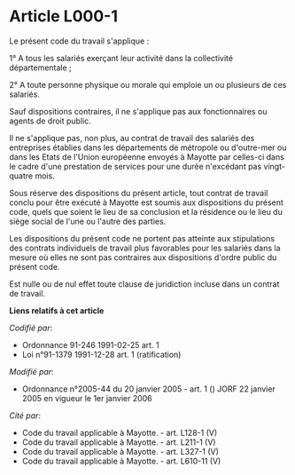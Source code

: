 # Article L000-1

Le présent code du travail s'applique :

1° A tous les salariés exerçant leur activité dans la collectivité départementale ;

2° A toute personne physique ou morale qui emploie un ou plusieurs de ces salariés.

Sauf dispositions contraires, il ne s'applique pas aux fonctionnaires ou agents de droit public.

Il ne s'applique pas, non plus, au contrat de travail des salariés des entreprises établies dans les départements de
métropole ou d'outre-mer ou dans les Etats de l'Union européenne envoyés à Mayotte par celles-ci dans le cadre d'une
prestation de services pour une durée n'excédant pas vingt-quatre mois.

Sous réserve des dispositions du présent article, tout contrat de travail conclu pour être exécuté à Mayotte est soumis aux
dispositions du présent code, quels que soient le lieu de sa conclusion et la résidence ou le lieu du siège social de l'une
ou l'autre des parties.

Les dispositions du présent code ne portent pas atteinte aux stipulations des contrats individuels de travail plus favorables
pour les salariés dans la mesure où elles ne sont pas contraires aux dispositions d'ordre public du présent code.

Est nulle ou de nul effet toute clause de juridiction incluse dans un contrat de travail.

**Liens relatifs à cet article**

_Codifié par_:

  - Ordonnance 91-246 1991-02-25 art. 1
  - Loi n°91-1379 1991-12-28 art. 1 (ratification)

_Modifié par_:

  - Ordonnance n°2005-44 du 20 janvier 2005 - art. 1 () JORF 22 janvier 2005 en vigueur le 1er janvier 2006

_Cité par_:

  - Code du travail applicable à Mayotte. - art. L128-1 (V)
  - Code du travail applicable à Mayotte. - art. L211-1 (V)
  - Code du travail applicable à Mayotte. - art. L327-1 (V)
  - Code du travail applicable à Mayotte. - art. L610-11 (V)
